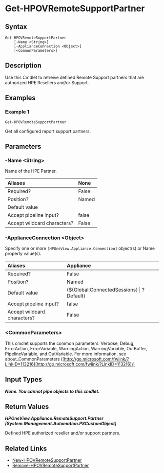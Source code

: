 ﻿---
description: Retrieve defined Support and Reseller partners.
---

# Get-HPOVRemoteSupportPartner

## Syntax

```text
Get-HPOVRemoteSupportPartner
    [-Name <String>]
    [-ApplianceConnection <Object>]
    [<CommonParameters>]
```

## Description

Use this Cmdlet to retreive defined Remote Support partners that are authorized HPE Resellers and/or Support. 

## Examples

###  Example 1 

```text
Get-HPOVRemoteSupportPartner

```

Get all configured report support partners.

## Parameters

### -Name &lt;String&gt;

Name of the HPE Partner.

| Aliases | None |
| :--- | :--- |
| Required? | False |
| Position? | Named |
| Default value |  |
| Accept pipeline input? | false |
| Accept wildcard characters? | False |

### -ApplianceConnection &lt;Object&gt;

Specify one or more `[HPOneView.Appliance.Connection]` object(s) or Name property value(s).

| Aliases | Appliance |
| :--- | :--- |
| Required? | False |
| Position? | Named |
| Default value | (${Global:ConnectedSessions} &vert; ? Default) |
| Accept pipeline input? | false |
| Accept wildcard characters? | False |

### &lt;CommonParameters&gt;

This cmdlet supports the common parameters: Verbose, Debug, ErrorAction, ErrorVariable, WarningAction, WarningVariable, OutBuffer, PipelineVariable, and OutVariable. For more information, see about\_CommonParameters \([http://go.microsoft.com/fwlink/?LinkID=113216](http://go.microsoft.com/fwlink/?LinkID=113216)\)

## Input Types

_**None.  You cannot pipe objects to this cmdlet.**_

## Return Values

_**HPOneView.Appliance.RemoteSupport.Partner [System.Management.Automation.PSCustomObject]**_

Defined HPE authorized reseller and/or support partners.

## Related Links

* [New-HPOVRemoteSupportPartner](new-hpovremotesupportpartner.md)
* [Remove-HPOVRemoteSupportPartner](remove-hpovremotesupportpartner.md)
